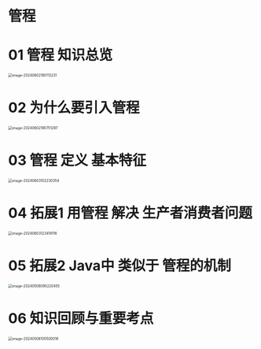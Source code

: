 # 管程



# 01 管程 知识总览

<img src="https://cvp.oss-cn-shanghai.aliyuncs.com/picgo/202406021901315.png" alt="image-20240602190112231" style="zoom:50%;" />



# 02 为什么要引入管程

<img src="https://cvp.oss-cn-shanghai.aliyuncs.com/picgo/202406021907435.png" alt="image-20240602190751297" style="zoom:50%;" />



# 03 管程 定义 基本特征

<img src="https://cvp.oss-cn-shanghai.aliyuncs.com/picgo/202406031022890.png" alt="image-20240603102230354" style="zoom:50%;" />



# 04 拓展1 用管程 解决 生产者消费者问题

<img src="https://cvp.oss-cn-shanghai.aliyuncs.com/picgo/202406031234111.png" alt="image-20240603123418116" style="zoom:50%;" />



# 05 拓展2 Java中 类似于 管程的机制

<img src="https://cvp.oss-cn-shanghai.aliyuncs.com/picgo/202405060952600.png" alt="image-20240506095220455" style="zoom:50%;" />



# 06 知识回顾与重要考点

<img src="https://cvp.oss-cn-shanghai.aliyuncs.com/picgo/202405061005166.png" alt="image-20240506100500018" style="zoom: 50%;" />